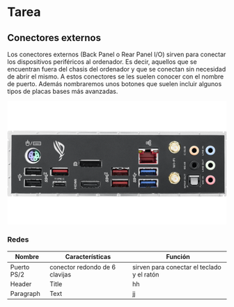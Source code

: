 # Tarea 
## Conectores externos
Los conectores externos (Back Panel o Rear Panel I/O) sirven para conectar los dispositivos periféricos al ordenador. Es decir, aquellos que se encuentran fuera del chasis del ordenador y que se conectan sin necesidad de abrir el mismo. A estos conectores se les suelen conocer con el nombre de puerto. Además nombraremos unos botones que suelen incluir algunos tipos de placas bases más avanzadas.

![Conectores externos](fotoo.png)

### Redes

| Nombre | Características | Función | 
| ------ | ------ | ------ |
| Puerto PS/2 | conector redondo de 6 clavijas | sirven para conectar el teclado y el ratón |
| Header | Title | hh |
| Paragraph | Text | jj |
